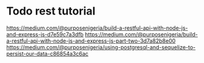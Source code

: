 # Todo rest tutorial

https://medium.com/@purposenigeria/build-a-restful-api-with-node-js-and-express-js-d7e59c7a3dfb
https://medium.com/@purposenigeria/build-a-restful-api-with-node-js-and-express-js-part-two-3d7a82b8e00
https://medium.com/@purposenigeria/using-postgresql-and-sequelize-to-persist-our-data-c86854a3c6ac
